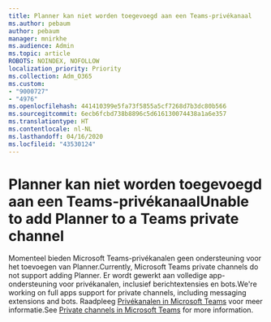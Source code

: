 ```yaml
---
title: Planner kan niet worden toegevoegd aan een Teams-privékanaal
ms.author: pebaum
author: pebaum
manager: mnirkhe
ms.audience: Admin
ms.topic: article
ROBOTS: NOINDEX, NOFOLLOW
localization_priority: Priority
ms.collection: Adm_O365
ms.custom:
- "9000727"
- "4976"
ms.openlocfilehash: 441410399e5fa73f5855a5cf7268d7b3dc80b566
ms.sourcegitcommit: 6ecb6fcbd738b8896c5d616130074438a1a6e357
ms.translationtype: HT
ms.contentlocale: nl-NL
ms.lasthandoff: 04/16/2020
ms.locfileid: "43530124"
---
```

# <a name="unable-to-add-planner-to-a-teams-private-channel"></a><span data-ttu-id="e218e-102">Planner kan niet worden toegevoegd aan een Teams-privékanaal</span><span class="sxs-lookup"><span data-stu-id="e218e-102">Unable to add Planner to a Teams private channel</span></span>

<span data-ttu-id="e218e-103">Momenteel bieden Microsoft Teams-privékanalen geen ondersteuning voor het toevoegen van Planner.</span><span class="sxs-lookup"><span data-stu-id="e218e-103">Currently, Microsoft Teams private channels do not support adding Planner.</span></span>  <span data-ttu-id="e218e-104">Er wordt gewerkt aan volledige app-ondersteuning voor privékanalen, inclusief berichtextensies en bots.</span><span class="sxs-lookup"><span data-stu-id="e218e-104">We're working on full apps support for private channels, including messaging extensions and bots.</span></span> <span data-ttu-id="e218e-105">Raadpleeg [Privékanalen in Microsoft Teams](https://docs.microsoft.com/microsoftteams/private-channels#what-you-need-to-know-about-private-channels) voor meer informatie.</span><span class="sxs-lookup"><span data-stu-id="e218e-105">See [Private channels in Microsoft Teams](https://docs.microsoft.com/microsoftteams/private-channels#what-you-need-to-know-about-private-channels) for more information.</span></span>
